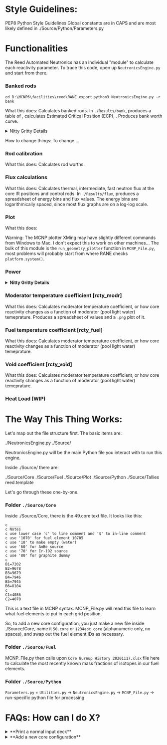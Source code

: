 

# Style Guidelines:

PEP8 Python Style Guidelines
Global constants are in CAPS and are most likely defined in ./Source/Python/Parameters.py


# Functionalities
The Reed Automated Neutronics has an individual "module" to calculate each reactivity parameter. To trace this code, open up `NeutronicsEngine.py` and start from there.

### Banked rods

`cd D:\MCNP6\facilities\reed\RANE_export`
`python3 NeutronicsEngine.py -r bank`

What this does: Calculates banked rods. In `./Results/bank`, produces a table of , calculates Estimated Critical Position (ECP), . Produces bank worth curve.

<details>
    <summary> <bold> Nitty Gritty Details </bold> </summary>
    A total of 6 files are produced:
    `reed_core49_bank_keff.csv`
    `reed_core49_bank_params.csv`
    `reed_core49_bank_rho.csv`
    `reed_core49_kntc_results.csv`

</details>


How to change things:
To change 
...

### Rod calibration

What this does: Calculates rod worths.


### Flux calculations

What this does: Calculates thermal, intermediate, fast neutron flux at the core IR positions and control rods. In `./Results/flux`, produces a spreadsheet of energy bins and flux values. The energy bins are logarithmically spaced, since most flux graphs are on a log-log scale.

### Plot

What this does: 

Warning: The MCNP plotter XMing may have slightly different commands from Windows to Mac. I don't expect this to work on other machines... The bulk of this module is the `run_geometry_plotter` function in `MCNP_File.py`, most problems will probably start from where RANE checks `platform.system()`.

### Power
<details>
    <summary> <b> Nitty Gritty Details </b> </summary>
    The flux card for this is in `./Source/Tallies/powr.tal`. This tally card actually adds a flux tally for ALL fuel elements in the RRR inventory, not just the ones in the loaded core config (from `./Source/Core/`). This way we avoid the problem of having to read <i>that</i> file to write a <i>new</i> tally card every time. 
</details>

### Moderator temperature coefficient [rcty_modr]

What this does: Calculates moderator temperature coefficient, or how core reactivity changes as a function of moderator (pool light water) temeprature. Produces a spreadsheet of values and a `.png` plot of it.

### Fuel temperature coefficient [rcty_fuel]

What this does: Calculates moderator temperature coefficient, or how core reactivity changes as a function of moderator (pool light water) temeprature.

### Void coefficient [rcty_void]

What this does: Calculates moderator temperature coefficient, or how core reactivity changes as a function of moderator (pool light water) temeprature.

### Heat Load (WIP)


# The Way This Thing Works:
Let's map out the file structure first. The basic items are:

./NeutronicsEngine.py
./Source/

NeutronicsEngine.py will be the main Python file you interact with to run this engine.

Inside ./Source/ there are:

./Source/Core
./Source/Fuel
./Source/Plot
./Source/Python
./Source/Tallies
reed.template

Let's go through these one-by-one.

### Folder `./Source/Core`

Inside ./Source/Core, there is the 49.core text file. It looks like this:

    c _____
    c Notes
    c use lower case 'c' to line comment and '$' to in-line comment
    c use '1070' for fuel element 10705
    c use '18' to make empty (water)
    c use '60' for AmBe source
    c use '70' for Ir-192 source
    c use '80' for graphite dummy
    c
    B1=7202
    B2=9678
    B3=9679
    B4=7946
    B5=7945
    B6=8104
    c
    C1=4086
    C2=4070

This is a text file in MCNP syntax. MCNP_File.py will read this file to learn what fuel elements to put in each grid position. 

So, to add a new core configuration, you just make a new file inside ./Source/Core, name it `50.core` or `1234abc.core` (alphanumeric only, no spaces), and swap out the fuel element IDs as necessary.

### Folder `./Source/Fuel`
MCNP_File.py then calls upon `Core Burnup History 20201117.xlsx` file here to calculate the most recently known mass fractions of isotopes in our fuel elements. 

### Folder `./Source/Python`

`Parameters.py` + `Utilities.py` -> `NeutronicsEngine.py` -> `MCNP_File.py` -> run-specific python file for processing





# FAQs: How can I do X?
<details>
    <summary> **Print a normal input deck** </summary>
</details>

<details>
    <summary> **Add a new core configuration** </summary>
</details>


